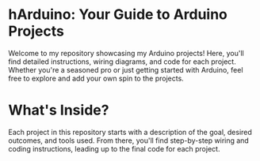 # hArduino: Your Guide to Arduino Projects
Welcome to my repository showcasing my Arduino projects! Here, you'll find detailed instructions, wiring diagrams, and code for each project. Whether you're a seasoned pro or just getting started with Arduino, feel free to explore and add your own spin to the projects.

# What's Inside?
Each project in this repository starts with a description of the goal, desired outcomes, and tools used. From there, you'll find step-by-step wiring and coding instructions, leading up to the final code for each project.
